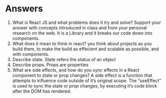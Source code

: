 # Answers

1. What is React JS and what problems does it try and solve? Support your answer with concepts introduced in class and from your personal research on the web.
It is a Library and it breaks our code down into components.
1. What does it mean to think in react?
you think about projects as you build them, to make the build as effecient and scalable as possible, and with  components.
1. Describe state.
 State refers the status of an object
1. Describe props.
Props are properties
1. What are side effects, and how do you sync effects in a React component to state or prop changes?
   A side effect is a function that attempts to influence code outside of it’s original scope. The “useEffect” is used to sync the state or prop changes, by executing it’s code block after the DOM has rendered.